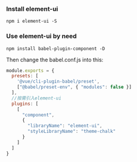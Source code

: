 ### Install element-ui

```shell
npm i element-ui -S
```

### Use element-ui  by need

```shell
npm install babel-plugin-component -D
```

Then change the babel.conf.js into this:

```javascript
module.exports = {
  presets: [
    '@vue/cli-plugin-babel/preset',
    ["@babel/preset-env", { "modules": false }]
  ],
  //按需引入element-ui
  plugins: [
    [
      "component",
      {
        "libraryName": "element-ui",
        "styleLibraryName": "theme-chalk"
      }
    ]
  ]
}

```

